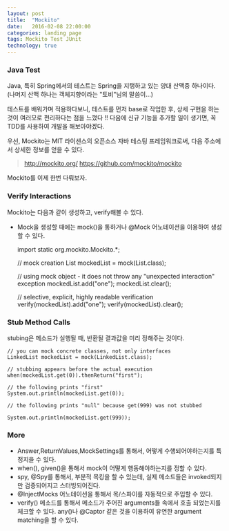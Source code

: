 ```yaml
---
layout: post
title:  "Mockito"
date:   2016-02-08 22:00:00
categories: landing page
tags: Mockito Test JUnit
technology: true
---
```

### Java Test
Java, 특히 Spring에서의 테스트는
Spring을 지탱하고 있는 양대 산맥중 하나이다.
(나머지 산맥 하나는 객체지향이라는 "토비"님의 말씀이...)

테스트를 배워가며 적용하다보니,
테스트를 먼저 base로 작업한 후, 상세 구현을 하는 것이 여러모로 편리하다는 점을 느꼈다 !! 다음에 신규 기능을 추가할 일이 생기면, 꼭 TDD를 사용하여 개발을 해보아야겠다.

우선, Mockito는 MIT 라이센스의 오픈소스 자바 테스팅 프레임워크로써, 다음 주소에서 상세한 정보를 얻을 수 있다.
> http://mockito.org/
>https://github.com/mockito/mockito


Mockito를 이제 한번 다뤄보자.

### Verify Interactions
Mockito는 다음과 같이 생성하고, verify해볼 수 있다.
- Mock을 생성할 때에는 mock()을 통하거나 @Mock 어노테이션을 이용하여 생성할 수 있다.

	import static org.mockito.Mockito.*;
	
	// mock creation
	List mockedList = mock(List.class);
	
	// using mock object - it does not throw any "unexpected interaction" exception
	mockedList.add("one");
	mockedList.clear();
	
	// selective, explicit, highly readable verification
	verify(mockedList).add("one");
	verify(mockedList).clear();


### Stub Method Calls
stubing은 메소드가 실행될 때, 반환될 결과값을 미리 정해주는 것이다. 

	// you can mock concrete classes, not only interfaces
	LinkedList mockedList = mock(LinkedList.class);
	
	// stubbing appears before the actual execution
	when(mockedList.get(0)).thenReturn("first");
	
	// the following prints "first"
	System.out.println(mockedList.get(0));
	
	// the following prints "null" because get(999) was not stubbed

	System.out.println(mockedList.get(999));


### More
-  Answer,ReturnValues,MockSettings를 통해서, 어떻게 수행되어야하는지를 특정지을 수 있다.
-  when(), given()을 통해서 mock이 어떻게 행동해야하는지를 정할 수 있다.
-  spy, @Spy를 통해서, 부분적 목킹을 할 수 있는데, 실제 메소드들은 invoked되지만 검증되어지고 스터빙되어진다.
-  @InjectMocks 어노테이션을 통해서 목/스파이를 자동적으로 주입할 수 있다.
-  verify() 메소드를 통해서 메소드가 주어진 arguments들 속에서 호출 되었는지를 체크할 수 있다. any()나 @Captor 같은 것을 이용하여 유연한 argument matching을 할 수 있다.


